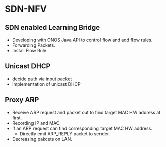 # SDN-NFV
## SDN enabled Learning Bridge
- Developing with ONOS Java API to control flow and add flow rules.
- Forwarding Packets.
- Install Flow Rule.

## Unicast DHCP
- decide path via input packet
- implementation of unicast DHCP

## Proxy ARP
- Receive ARP request and packet out to find target MAC HW address at first.
- Recording IP and MAC.
- If an ARP request can find corresponding target MAC HW address.
  - Directly emit ARP_REPLY packet to sender.
- Decreasing pakcets on LAN.